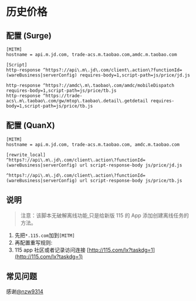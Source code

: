 # 历史价格

## 配置 (Surge)

```properties
[MITM]
hostname = api.m.jd.com, trade-acs.m.taobao.com,amdc.m.taobao.com

[Script]
http-response ^https?://api\.m\.jd\.com/client\.action\?functionId=(wareBusiness|serverConfig) requires-body=1,script-path=js/price/jd.js

http-response ^https?://amdc\.m\.taobao\.com/amdc/mobileDispatch requires-body=1,script-path=js/price/tb.js
http-response ^https://trade-acs\.m\.taobao\.com/gw/mtop\.taobao\.detail\.getdetail requires-body=1,script-path=js/price/tb.js

```

## 配置 (QuanX)

```properties
[MITM]
hostname = api.m.jd.com, trade-acs.m.taobao.com, amdc.m.taobao.com

[rewrite_local]
^https?://api\.m\.jd\.com/client\.action\?functionId=(wareBusiness|serverConfig) url script-response-body js/price/jd.js

^https?://api\.m\.jd\.com/client\.action\?functionId=(wareBusiness|serverConfig) url script-response-body js/price/tb.js

```

## 说明

> 注意：该脚本无破解离线功能,只是给新版 115 的 App 添加创建离线任务的方法。

1. 先把`*.115.com`加到`[MITM]`
2. 再配置重写规则:
3. 115 app 社区或者记录访问连接 [http://115.com/lx?taskdg=1](http://115.com/lx?taskdg=1)

## 常见问题

感谢[@nzw9314](https://github.com/nzw9314/QuantumultX)
